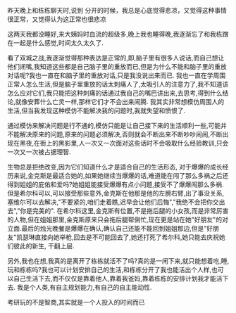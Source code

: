 昨天晚上和栋栋聊天时,说到
分开的时候，我总是心底觉得悲凉，又觉得这种事情很正常，又觉得认为这正常也很悲凉

这两天我都没睡好,来大姨妈时血流的超级多,晚上我也睡得晚,我逐渐忘了和我栋蹭在一起是什么感觉,时间太久太久了.

看了双城之战,我逐渐觉得那种表达是正常的,即,脑子里有很多人说话,而自己想让他们闭嘴,我知道这些都是自己脑子里的重放而已,但是为什么不能和脑子里的重放对话呢?我也一直在和脑子里的重放对话,只是我没说出来而已.
我也一直在学周围正常人怎么生活,但是脑子里重放的话太刺痛人了,太吸引人的注意力了,我不知道该怎么应对它们,我只能把这种刺痛的话通过我自己的嘴巴讲出来,去思考,得到什么结论,就像安葬什么亡灵一样,那样它们才不会出来闹腾.
我其实非常想模仿周围人的生活,但当我发现这种模仿不能解决我的问题时,我就失望和愤恨了.

通过模仿来解决问题是行不通的,模仿只能是让自己接下来的生活顺利一些,可能并不能解决原来的问题,原来的问题必须解决,否则就会不断出来不断吵吵闹闹,不断出现在黑夜,在街上的黑影里,人一次又一次面对这些话时不会吸取什么经验教训,只会一次又一次被占据理智.

生物总是拒绝改变,因为它们知道什么才是适合自己的生活形态, 对于爆爆的成长经历来说,金克斯是最适合她的,如果她继续当爆爆的话,难道能在闯了那么多祸之后还得到姐姐的庇佑和爱吗?她姐姐能接受爆爆有点小问题,接受不了爆爆闯那么多祸.但是希尔科可以,可以接受那些意外,金克斯在他那是他的左膀右臂,出了事没关系,塞维尔可以去解决,"不要紧的,咱们走着瞧,迟早会让他们后悔","我绝不会把你交出去","你是完美的".
在希尔科这里,金克斯有位置,不是拖后腿的小女孩,而是非常厉害的人物,但在姐姐那里,金克斯原来只会拖后腿帮倒忙,现在更是站在她"好朋友"的对立面.最后的烛光晚餐是爆爆在确认,确认自己还能不能回到姐姐那边,但是"好朋友"凯瑟琳直接向她举枪,回去是不可能回去了,她还打死了希尔科,她只能去庆祝她们彼此的新生, 干翻上层.

另外,我也在想,我真的是离开了栋栋就活不了吗?真的是一闲下来,就只能想着吃,睡,玩和栋栋吗?我也可以计划安排自己的生活,和栋栋分开了我也能活出个人样,也可以自己生活下去,而不仅仅是靠着他人,靠着我爸妈,靠着栋栋的安排计划我才能活下去.
我是个人类,有自主规划能力,有自己的自主能动性.

考研玩的不是智商,其实就是一个人投入的时间而已